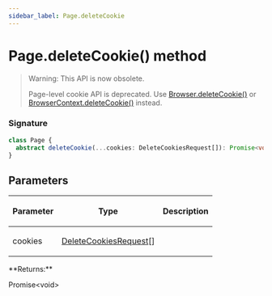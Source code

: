 ```yaml
---
sidebar_label: Page.deleteCookie
---
```


# Page.deleteCookie() method

> Warning: This API is now obsolete.
>
> Page-level cookie API is deprecated. Use [Browser.deleteCookie()](./puppeteer.browser.deletecookie.md) or [BrowserContext.deleteCookie()](./puppeteer.browsercontext.deletecookie.md) instead.

### Signature

```typescript
class Page {
  abstract deleteCookie(...cookies: DeleteCookiesRequest[]): Promise<void>;
}
```

## Parameters

<table><thead><tr><th>

Parameter

</th><th>

Type

</th><th>

Description

</th></tr></thead>
<tbody><tr><td>

cookies

</td><td>

[DeleteCookiesRequest](./puppeteer.deletecookiesrequest.md)\[\]

</td><td>

</td></tr>
</tbody></table>
**Returns:**

Promise&lt;void&gt;
